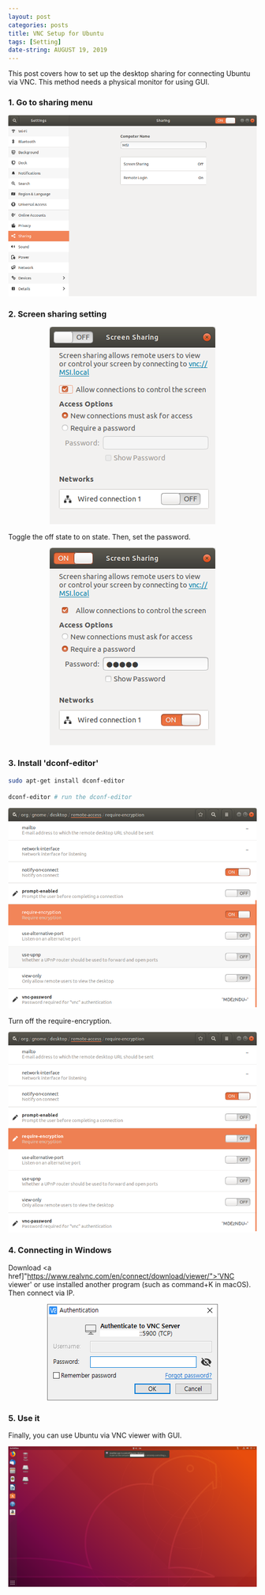 ```yaml
---
layout: post
categories: posts
title: VNC Setup for Ubuntu
tags: [Setting]
date-string: AUGUST 19, 2019
---
```


This post covers how to set up the desktop sharing for connecting Ubuntu via VNC. This method needs a physical monitor for using GUI.

### 1. Go to sharing menu
<center>
    <div>
        <img src="/images/2019-08-19/figure1.png">
    </div>
</center>

### 2. Screen sharing setting

<center>
    <div>
        <img src="/images/2019-08-19/figure2.png">
    </div>
</center>

Toggle the off state to on state.
Then, set the password.

<center>
    <div>
        <img src="/images/2019-08-19/figure3.png">
    </div>
</center>


### 3. Install 'dconf-editor'

``` sh
sudo apt-get install dconf-editor

dconf-editor # run the dconf-editor
```

<center>
    <div>
        <img src="/images/2019-08-19/figure4.png">
    </div>
</center>

Turn off the require-encryption.

<center>
    <div>
        <img src="/images/2019-08-19/figure5.png">
    </div>
</center>

### 4. Connecting in Windows

Download <a href]"https://www.realvnc.com/en/connect/download/viewer/">'VNC viewer'</a> or use installed another program (such as command+K in macOS).
Then connect via IP.

<center>
    <div>
        <img src="/images/2019-08-19/figure6.png">
    </div>
</center>

### 5. Use it

Finally, you can use Ubuntu via VNC viewer with GUI.

<center>
    <div>
        <img src="/images/2019-08-19/figure7.png">
    </div>
</center>
